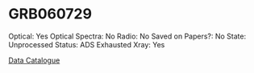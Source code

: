# GRB060729

Optical: Yes
Optical Spectra: No
Radio: No
Saved on Papers?: No
State: Unprocessed
Status: ADS Exhausted
Xray: Yes

[Data Catalogue](GRB060729%20a87c81a50ca1461abe087399949340f8/Data%20Catalogue%20b0820d74d1bc4a1e993e5f221e9b5deb.csv)